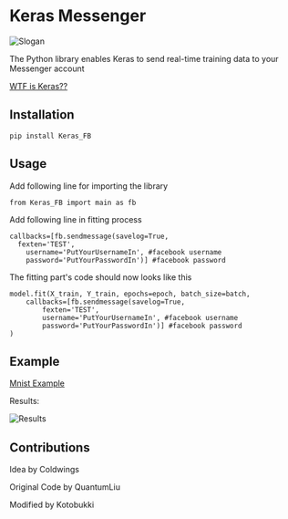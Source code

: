# Keras Messenger
![Slogan](https://raw.githubusercontent.com/kotobukki/Keras_FB/master/slogan.png)

The Python library enables Keras to send real-time training data to your Messenger account

[WTF is Keras??](https://github.com/fchollet/keras/blob/master/README.md)

Installation
-----
```
pip install Keras_FB
```
Usage
-----
Add following line for importing the library
```
from Keras_FB import main as fb 
```

Add following line in fitting process
```
callbacks=[fb.sendmessage(savelog=True,
  fexten='TEST',
	username='PutYourUsernameIn', #facebook username
	password='PutYourPasswordIn')] #facebook password
```
The fitting part's code should now looks like this
```
model.fit(X_train, Y_train, epochs=epoch, batch_size=batch,
	callbacks=[fb.sendmessage(savelog=True,
		fexten='TEST',
		username='PutYourUsernameIn', #facebook username
		password='PutYourPasswordIn')] #facebook password
)
```
Example
-----
[Mnist Example](https://github.com/kotobukki/Keras_FB/blob/master/Examples/MNIST/MNIST_Example.py)

Results:

![Results](https://raw.githubusercontent.com/kotobukki/Keras_FB/master/Examples/MNIST/Mnist_Example.jpg)

Contributions
-----
Idea by Coldwings

Original Code by QuantumLiu

Modified by Kotobukki
